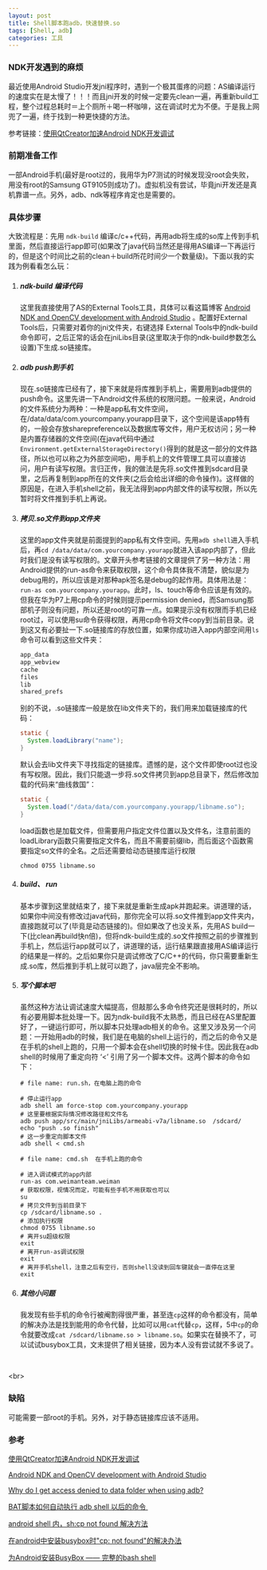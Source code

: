 ```yaml
---
layout: post
title: Shell脚本跑adb，快速替换.so
tags: [Shell, adb]
categories: 工具
---
```


### NDK开发遇到的麻烦

最近使用Android Studio开发jni程序时，遇到一个极其蛋疼的问题：AS编译运行的速度实在是太慢了！！！而且jni开发的时候一定要先clean一遍，再重新build工程，整个过程总耗时＝上个厕所＋喝一杯咖啡，这在调试时尤为不便。于是我上网兜了一遍，终于找到一种更快捷的方法。

<!--more-->

参考链接：[使用QtCreator加速Android NDK开发调试](http://wrox.cn/article/100066906/)

### 前期准备工作

一部Android手机(最好是root过的，我用华为P7测试的时候发现没root会失败，用没有root的Samsung GT9105则成功了)。虚拟机没有尝试，毕竟jni开发还是真机靠谱一点。另外，adb、ndk等程序肯定也是需要的。

### 具体步骤

大致流程是：先用 `ndk-build` 编译c/c++代码，再用adb将生成的so库上传到手机里面，然后直接运行app即可(如果改了java代码当然还是得用AS编译一下再运行的，但是这个时间比之前的clean＋build所花时间少一个数量级)。下面以我的实践为例看看怎么玩：

1. ##### ndk-build 编译代码

   这里我直接使用了AS的External Tools工具，具体可以看这篇博客 [Android NDK and OpenCV development with Android Studio](http://hujiaweibujidao.github.io/blog/2014/10/22/android-ndk-and-opencv-development-with-android-studio/) 。配置好External Tools后，只需要对着你的jni文件夹，右键选择 External Tools中的ndk-build命令即可，之后正常的话会在jniLibs目录(这里取决于你的ndk-build参数怎么设置)下生成.so链接库。

2. ##### adb push到手机

   现在.so链接库已经有了，接下来就是将库推到手机上，需要用到adb提供的push命令。这里先讲一下Android文件系统的权限问题。一般来说，Android的文件系统分为两种：一种是app私有文件空间，在/data/data/com.yourcompany.yourapp目录下，这个空间是该app特有的，一般会存放sharepreference以及数据库等文件，用户无权访问；另一种是内置存储器的文件空间(在java代码中通过`Environment.getExternalStorageDirectory()`得到的就是这一部分的文件路径，所以也可以称之为外部空间吧)，用手机上的文件管理工具可以直接访问，用户有读写权限。言归正传，我的做法是先将.so文件推到sdcard目录里，之后再复制到app所在的文件夹(之后会给出详细的命令操作)。这样做的原因是，在进入手机shell之前，我无法得到app内部文件的读写权限，所以先暂时将文件推到手机上再说。

3. ##### 拷贝.so文件到app文件夹

   这里的app文件夹就是前面提到的app私有文件空间。先用`adb shell`进入手机后，再`cd /data/data/com.yourcompany.yourapp`就进入该app内部了，但此时我们是没有读写权限的。文章开头参考链接的文章提供了另一种方法：用Android提供的run-as命令来获取权限，这个命令具体我不清楚，貌似是为debug用的，所以应该是对那种apk签名是debug的起作用。具体用法是：`run-as com.yourcompany.yourapp`。此时，ls、touch等命令应该是有效的。但我在华为P7上用cp命令的时候则提示permission denied，而Samsung那部机子则没有问题，所以还是root的可靠一点。如果提示没有权限而手机已经root过，可以使用su命令获得权限，再用cp命令将文件copy到当前目录。说到这又有必要扯一下.so链接库的存放位置，如果你成功进入app内部空间用`ls`命令可以看到这些文件夹：

   ```java
   app_data
   app_webview
   cache
   files
   lib
   shared_prefs
   ```

   别的不说，.so链接库一般是放在lib文件夹下的，我们用来加载链接库的代码：

   ```java
   static {
     System.loadLibrary("name");
   }
   ```

   默认会去lib文件夹下寻找指定的链接库。遗憾的是，这个文件即使root过也没有写权限。因此，我们只能退一步将.so文件拷贝到app总目录下，然后修改加载的代码来“曲线救国”：

   ```java
   static {
     System.load("/data/data/com.yourcompany.yourapp/libname.so");
   }
   ```

   load函数也是加载文件，但需要用户指定文件位置以及文件名，注意前面的loadLibrary函数只需要指定文件名，而且不需要前缀lib，而后面这个函数需要指定so文件的全名。之后还需要给动态链接库运行权限

   ```shell
   chmod 0755 libname.so
   ```

4. ##### build、 run

   基本步骤到这里就结束了，接下来就是重新生成apk并跑起来。讲道理的话，如果你中间没有修改过java代码，那你完全可以将.so文件推到app文件夹内，直接跑就可以了(毕竟是动态链接的)。但如果改了也没关系，先用AS build一下(比clean再build快n倍)，但将ndk-build生成的.so文件按照之前的步骤推到手机上，然后运行app就可以了，讲道理的话，运行结果跟直接用AS编译运行的结果是一样的。之后如果你只是调试修改了C/C++的代码，你只需要重新生成.so库，然后推到手机上就可以跑了，java层完全不影响。

5. ##### 写个脚本吧

   虽然这种方法让调试速度大幅提高，但敲那么多命令终究还是很耗时的，所以有必要用脚本批处理一下。因为ndk-build我不太熟悉，而且已经在AS里配置好了，一键运行即可，所以脚本只处理adb相关的命令。这里又涉及另一个问题：一开始用adb的时候，我们是在电脑的shell上运行的，而之后的命令又是在手机的shell上跑的，只用一个脚本会在shell切换的时候卡住。因此我在adb shell的时候用了重定向符 ‘<’ 引用了另一个脚本文件。这两个脚本的命令如下：

   ```shell
   # file name: run.sh，在电脑上跑的命令

   # 停止运行app
   adb shell am force-stop com.yourcompany.yourapp
   # 这里要根据实际情况修改路径和文件名
   adb push app/src/main/jniLibs/armeabi-v7a/libname.so  /sdcard/  
   echo "push .so finish"
   # 这一步重定向脚本文件
   adb shell < cmd.sh
   ```

   ```shell
   # file name: cmd.sh  在手机上跑的命令

   # 进入调试模式的app内部
   run-as com.weimanteam.weiman
   # 获取权限，视情况而定，可能有些手机不用获取也可以
   su
   # 拷贝文件到当前目录下
   cp /sdcard/libname.so .
   # 添加执行权限
   chmod 0755 libname.so
   # 离开su超级权限
   exit
   # 离开run-as调试权限
   exit
   # 离开手机shell，注意之后有空行，否则shell没读到回车键就会一直停在这里
   exit
   ```

6. ##### 其他小问题

   我发现有些手机的命令行被阉割得很严重，甚至连`cp`这样的命令都没有，简单的解决办法是找到能用的命令代替，比如可以用`cat`代替`cp`，这样，5中`cp`的命令就要改成`cat /sdcard/libname.so > libname.so`。如果实在替换不了，可以试试busybox工具，文末提供了相关链接，因为本人没有尝试就不多说了。

   ​

<br\>

### 缺陷

可能需要一部root的手机。另外，对于静态链接库应该不适用。

### 参考

[使用QtCreator加速Android NDK开发调试](http://wrox.cn/article/100066906/)

[Android NDK and OpenCV development with Android Studio](http://hujiaweibujidao.github.io/blog/2014/10/22/android-ndk-and-opencv-development-with-android-studio/)

[Why do I get access denied to data folder when using adb?](http://stackoverflow.com/questions/1043322/why-do-i-get-access-denied-to-data-folder-when-using-adb)

[BAT脚本如何自动执行 adb shell 以后的命令 ](http://mzywqwq.blog.163.com/blog/static/958701220134842449172/)

[android shell 内，sh:cp not found 解决方法](http://blog.csdn.net/yxz329130952/article/details/8725050)

[在android中安装busybox时"cp: not found"的解决办法](http://blog.csdn.net/w540982016044/article/details/7519114)

[为Android安装BusyBox —— 完整的bash shell](http://www.cnblogs.com/xiaowenji/archive/2011/03/12/1982309.html)

